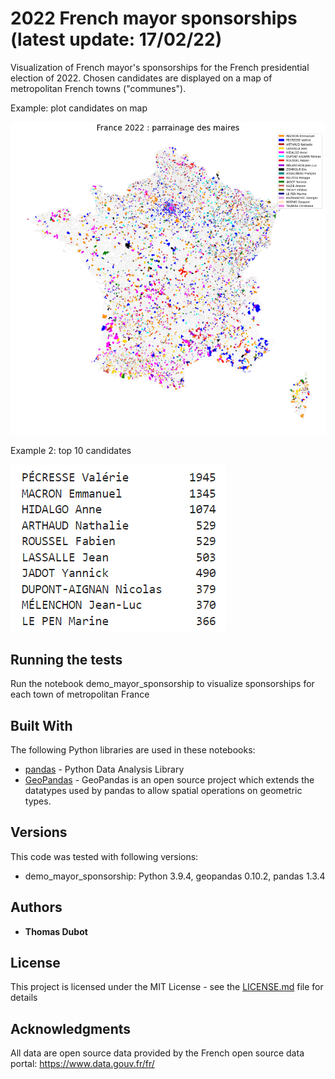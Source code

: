 # 2022 French mayor sponsorships (latest update: 17/02/22)

Visualization of French mayor's sponsorships for the French presidential election of 2022. Chosen candidates are displayed on a map of metropolitan French towns ("communes").


Example: plot candidates on map

![sponsors](france-sponsors.png)

Example 2: top 10 candidates 

![top10](top10.PNG)

## Running the tests

Run the notebook demo_mayor_sponsorship to visualize sponsorships for each town of metropolitan France


## Built With

The following Python libraries are used in these notebooks:
* [pandas](https://pandas.pydata.org/) - Python Data Analysis Library
* [GeoPandas](https://geopandas.org/en/stable/) - GeoPandas is an open source project which extends the datatypes used by pandas to allow spatial operations on geometric types.

## Versions

This code was tested with following versions:
* demo_mayor_sponsorship: Python 3.9.4, geopandas 0.10.2, pandas 1.3.4


## Authors

* **Thomas Dubot** 

## License

This project is licensed under the MIT License - see the [LICENSE.md](LICENSE.md) file for details

## Acknowledgments

All data are open source data provided by the French open source data portal: https://www.data.gouv.fr/fr/






